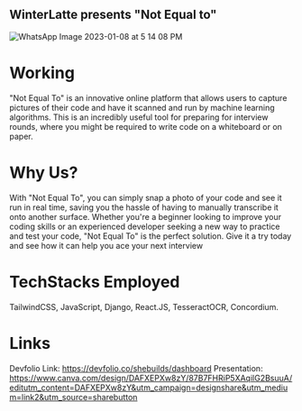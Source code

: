 ## WinterLatte presents "Not Equal to" 

![WhatsApp Image 2023-01-08 at 5 14 08 PM](https://user-images.githubusercontent.com/108565358/211194335-cfbae5c3-b4eb-405f-a4de-a4b6e95cf8c3.jpeg)

# Working
"Not Equal To" is an innovative online platform that allows users to capture pictures of their code and have it scanned and run by machine learning algorithms. 
This is an incredibly useful tool for preparing for interview rounds, where you might be required to write code on a whiteboard or on paper. 


# Why Us?
With "Not Equal To", you can simply snap a photo of your code and see it run in real time, saving you the hassle of having to manually transcribe it onto another surface. Whether you're a beginner looking to improve your coding skills or an experienced developer seeking a new way to practice and test your code, "Not Equal To" is the perfect solution. Give it a try today and see how it can help you ace your next interview

# TechStacks Employed
TailwindCSS, JavaScript, Django, React.JS, TesseractOCR, Concordium.

# Links

Devfolio Link: https://devfolio.co/shebuilds/dashboard
Presentation: https://www.canva.com/design/DAFXEPXw8zY/87B7FHRiP5XAqilG2BsuuA/editutm_content=DAFXEPXw8zY&utm_campaign=designshare&utm_medium=link2&utm_source=sharebutton
